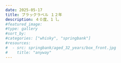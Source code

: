 ```yaml
---
date: 2025-05-17
title: ブラックラベル １２年
description: ４０度、1 l。
#featured_image: 
#type: gallery
#sort_by: 
#categories: ["whisky", "springbank"]
#resources:
#  - src: springbank/aged_32_years/box_front.jpg
#    title: "anyway"
---
```

